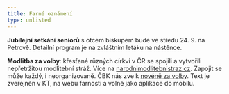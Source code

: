 ```yaml
---
title: Farní oznámení
type: unlisted
---
```

**Jubilejní setkání seniorů** s otcem biskupem bude ve středu 24. 9. na Petrově. Detailní program je na zvláštním letáku na nástěnce.

**Modlitba za volby**: křesťané různých církví v ČR se spojili a vytvořili nepřetržitou modlitební stráž. Více na [narodnimodlitebnistraz.cz](www.narodnimodlitebnistraz.cz). Zapojit se může každý, i neorganizovaně. ČBK nás zve k [novéně za volby](https://cmshost01.blob.core.windows.net/cms/media/0pyqqk42.h0t/novena-k-volbam.pdf). Text je zveřejněn v KT, na webu farnosti a volně jako aplikace do mobilu.